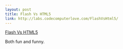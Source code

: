 ```yaml
--- 
layout: post
title: Flash Vs HTML5
link: http://labs.codecomputerlove.com/FlashVsHtml5/
---
```

<a href="http://labs.codecomputerlove.com/FlashVsHtml5/">Flash Vs
HTML5</a>

<p>Both fun and funny.</p>
